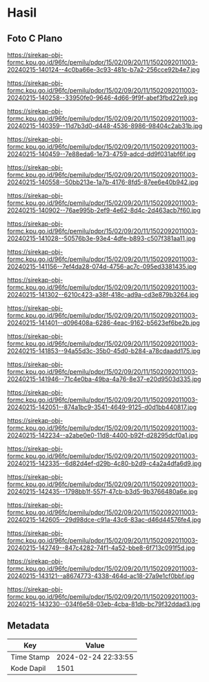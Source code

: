 # Hasil

## Foto C Plano

https://sirekap-obj-formc.kpu.go.id/96fc/pemilu/pdpr/15/02/09/20/11/1502092011003-20240215-140124--4c0ba66e-3c93-481c-b7a2-256cce92b4e7.jpg

https://sirekap-obj-formc.kpu.go.id/96fc/pemilu/pdpr/15/02/09/20/11/1502092011003-20240215-140258--33950fe0-9646-4d66-9f9f-abef3fbd22e9.jpg

https://sirekap-obj-formc.kpu.go.id/96fc/pemilu/pdpr/15/02/09/20/11/1502092011003-20240215-140359--11d7b3d0-d448-4536-8986-98404c2ab31b.jpg

https://sirekap-obj-formc.kpu.go.id/96fc/pemilu/pdpr/15/02/09/20/11/1502092011003-20240215-140459--7e88eda6-1e73-4759-adcd-dd9f031abf6f.jpg

https://sirekap-obj-formc.kpu.go.id/96fc/pemilu/pdpr/15/02/09/20/11/1502092011003-20240215-140558--50bb213e-1a7b-4176-8fd5-87ee6e40b942.jpg

https://sirekap-obj-formc.kpu.go.id/96fc/pemilu/pdpr/15/02/09/20/11/1502092011003-20240215-140902--76ae995b-2ef9-4e62-8d4c-2d463acb7f60.jpg

https://sirekap-obj-formc.kpu.go.id/96fc/pemilu/pdpr/15/02/09/20/11/1502092011003-20240215-141028--50576b3e-93e4-4dfe-b893-c507f381aa11.jpg

https://sirekap-obj-formc.kpu.go.id/96fc/pemilu/pdpr/15/02/09/20/11/1502092011003-20240215-141156--7ef4da28-074d-4756-ac7c-095ed3381435.jpg

https://sirekap-obj-formc.kpu.go.id/96fc/pemilu/pdpr/15/02/09/20/11/1502092011003-20240215-141302--6210c423-a38f-418c-ad9a-cd3e879b3264.jpg

https://sirekap-obj-formc.kpu.go.id/96fc/pemilu/pdpr/15/02/09/20/11/1502092011003-20240215-141401--d096408a-6286-4eac-9162-b5623ef6be2b.jpg

https://sirekap-obj-formc.kpu.go.id/96fc/pemilu/pdpr/15/02/09/20/11/1502092011003-20240215-141853--94a55d3c-35b0-45d0-b284-a78cdaadd175.jpg

https://sirekap-obj-formc.kpu.go.id/96fc/pemilu/pdpr/15/02/09/20/11/1502092011003-20240215-141946--71c4e0ba-49ba-4a76-8e37-e20d9503d335.jpg

https://sirekap-obj-formc.kpu.go.id/96fc/pemilu/pdpr/15/02/09/20/11/1502092011003-20240215-142051--874a1bc9-3541-4649-9125-d0d1bb440817.jpg

https://sirekap-obj-formc.kpu.go.id/96fc/pemilu/pdpr/15/02/09/20/11/1502092011003-20240215-142234--a2abe0e0-11d8-4400-b92f-d28295dcf0a1.jpg

https://sirekap-obj-formc.kpu.go.id/96fc/pemilu/pdpr/15/02/09/20/11/1502092011003-20240215-142335--6d82d4ef-d29b-4c80-b2d9-c4a2a4dfa6d9.jpg

https://sirekap-obj-formc.kpu.go.id/96fc/pemilu/pdpr/15/02/09/20/11/1502092011003-20240215-142435--1798bb1f-557f-47cb-b3d5-9b3766480a6e.jpg

https://sirekap-obj-formc.kpu.go.id/96fc/pemilu/pdpr/15/02/09/20/11/1502092011003-20240215-142605--29d98dce-c91a-43c6-83ac-d46d44576fe4.jpg

https://sirekap-obj-formc.kpu.go.id/96fc/pemilu/pdpr/15/02/09/20/11/1502092011003-20240215-142749--847c4282-74f1-4a52-bbe8-6f713c091f5d.jpg

https://sirekap-obj-formc.kpu.go.id/96fc/pemilu/pdpr/15/02/09/20/11/1502092011003-20240215-143121--a8674773-4338-464d-ac18-27a9e1cf0bbf.jpg

https://sirekap-obj-formc.kpu.go.id/96fc/pemilu/pdpr/15/02/09/20/11/1502092011003-20240215-143230--034f6e58-03eb-4cba-81db-bc79f32ddad3.jpg


## Metadata

| Key        | Value               |
| ---------- | ------------------- |
| Time Stamp | 2024-02-24 22:33:55 |
| Kode Dapil | 1501                |



